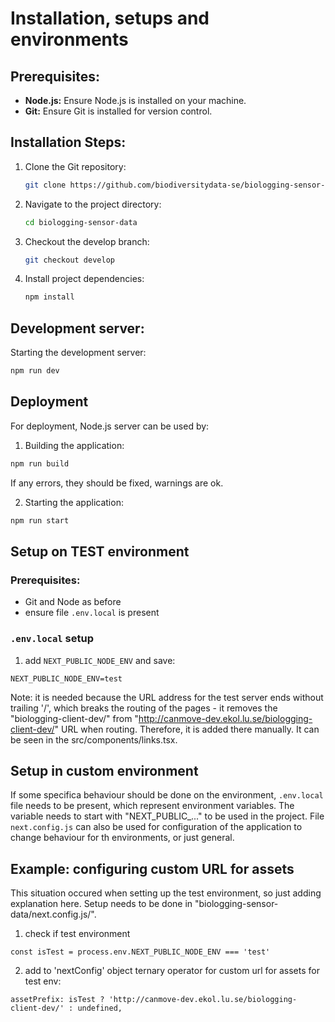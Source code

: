 # Installation, setups and environments

## Prerequisites:
- **Node.js:** Ensure Node.js is installed on your machine.
- **Git:** Ensure Git is installed for version control.

## Installation Steps:

1. Clone the Git repository:
    ```bash
    git clone https://github.com/biodiversitydata-se/biologging-sensor-client.git
    ```

2. Navigate to the project directory:
    ```bash
    cd biologging-sensor-data
    ```

3. Checkout the develop branch:
    ```bash
    git checkout develop
    ```

4. Install project dependencies:
    ```bash
    npm install
    ```

## Development server:
Starting the development server:
```bash
npm run dev
```

## Deployment
For deployment, Node.js server can be used by:
1. Building the application:
```bash
npm run build
```

If any errors, they should be fixed, warnings are ok. 

2. Starting the application:
```bash
npm run start
```

## Setup on TEST environment
### Prerequisites:
- Git and Node as before
- ensure file `.env.local` is present

### `.env.local` setup
1. add `NEXT_PUBLIC_NODE_ENV` and save:
```
NEXT_PUBLIC_NODE_ENV=test
```

Note: it is needed because the URL address for the test server ends without trailing '/', which breaks the routing of the pages - it removes the "biologging-client-dev/" from "http://canmove-dev.ekol.lu.se/biologging-client-dev/" URL when routing. Therefore, it is added there manually. It can be seen in the src/components/links.tsx. 

## Setup in custom environment
If some specifica behaviour should be done on the environment, `.env.local` file needs to be present, which represent environment variables. The variable needs to start with "NEXT_PUBLIC_..." to be used in the project. File `next.config.js` can also be used for configuration of the application to change behaviour for th environments, or just general. 

## Example: configuring custom URL for assets
This situation occured when setting up the test environment, so just adding explanation here. Setup needs to be done in "biologging-sensor-data/next.config.js/".

1. check if test environment
```
const isTest = process.env.NEXT_PUBLIC_NODE_ENV === 'test'
```

2. add to 'nextConfig' object ternary operator for custom url for assets for test env:
```
assetPrefix: isTest ? 'http://canmove-dev.ekol.lu.se/biologging-client-dev/' : undefined,
```